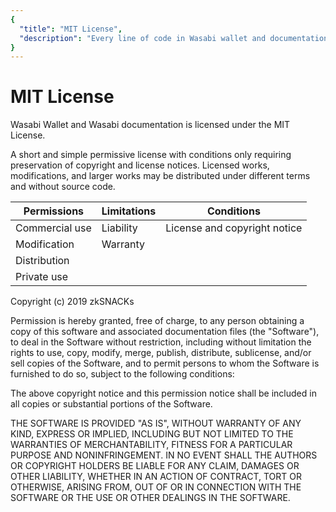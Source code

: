 ```yaml
---
{
  "title": "MIT License",
  "description": "Every line of code in Wasabi wallet and documentation is libre and open source under the MIT license. This is the Wasabi documentation, an archive of knowledge about the open-source, non-custodial and privacy-focused Bitcoin wallet for desktop."
}
---
```


# MIT License

Wasabi Wallet and Wasabi documentation is licensed under the MIT License.

A short and simple permissive license with conditions only requiring preservation of copyright and license notices.
Licensed works, modifications, and larger works may be distributed under different terms and without source code.

| Permissions    | Limitations  | Conditions                   |
|----------------|--------------|------------------------------|
| Commercial use | Liability    | License and copyright notice |
| Modification   | Warranty     |                              |
| Distribution   |              |                              |
| Private use    |              |                              |


Copyright (c) 2019 zkSNACKs

Permission is hereby granted, free of charge, to any person obtaining a copy of this software and associated documentation files (the "Software"), to deal in the Software without restriction, including without limitation the rights to use, copy, modify, merge, publish, distribute, sublicense, and/or sell copies of the Software, and to permit persons to whom the Software is furnished to do so, subject to the following conditions:

The above copyright notice and this permission notice shall be included in all copies or substantial portions of the Software.

THE SOFTWARE IS PROVIDED "AS IS", WITHOUT WARRANTY OF ANY KIND, EXPRESS OR IMPLIED, INCLUDING BUT NOT LIMITED TO THE WARRANTIES OF MERCHANTABILITY, FITNESS FOR A PARTICULAR PURPOSE AND NONINFRINGEMENT.
IN NO EVENT SHALL THE AUTHORS OR COPYRIGHT HOLDERS BE LIABLE FOR ANY CLAIM, DAMAGES OR OTHER LIABILITY, WHETHER IN AN ACTION OF CONTRACT, TORT OR OTHERWISE, ARISING FROM, OUT OF OR IN CONNECTION WITH THE SOFTWARE OR THE USE OR OTHER DEALINGS IN THE SOFTWARE.

